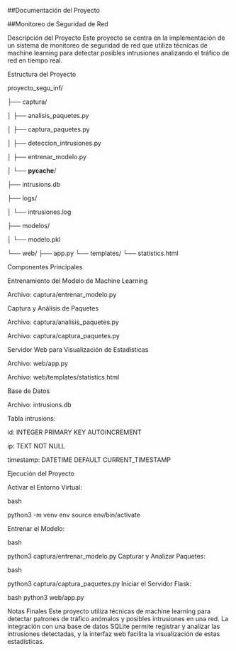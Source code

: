 ##Documentación del Proyecto

##Monitoreo de Seguridad de Red

Descripción del Proyecto
Este proyecto se centra en la implementación de un sistema de monitoreo de seguridad de red que utiliza técnicas de machine learning para detectar posibles intrusiones analizando el tráfico de red en tiempo real.

Estructura del Proyecto

proyecto_segu_inf/

├── captura/

│   ├── analisis_paquetes.py

│   ├── captura_paquetes.py

│   ├── deteccion_intrusiones.py

│   ├── entrenar_modelo.py

│   └── __pycache__/

├── intrusions.db

├── logs/

│   └── intrusiones.log

├── modelos/

│   └── modelo.pkl

└── web/
    ├── app.py
    └── templates/
        └── statistics.html
        
Componentes Principales

Entrenamiento del Modelo de Machine Learning

Archivo: captura/entrenar_modelo.py

Captura y Análisis de Paquetes

Archivo: captura/analisis_paquetes.py

Archivo: captura/captura_paquetes.py

Servidor Web para Visualización de Estadísticas

Archivo: web/app.py

Archivo: web/templates/statistics.html

Base de Datos

Archivo: intrusions.db

Tabla intrusions:

id: INTEGER PRIMARY KEY AUTOINCREMENT

ip: TEXT NOT NULL

timestamp: DATETIME DEFAULT CURRENT_TIMESTAMP

Ejecución del Proyecto

Activar el Entorno Virtual:

bash

python3 -m venv env
source env/bin/activate


Entrenar el Modelo:

bash

python3 captura/entrenar_modelo.py
Capturar y Analizar Paquetes:

bash

python3 captura/captura_paquetes.py
Iniciar el Servidor Flask:

bash
python3 web/app.py

Notas Finales
Este proyecto utiliza técnicas de machine learning para detectar patrones de tráfico anómalos y posibles intrusiones en una red. La integración con una base de datos SQLite permite registrar y analizar las intrusiones detectadas, y la interfaz web facilita la visualización de estas estadísticas.

